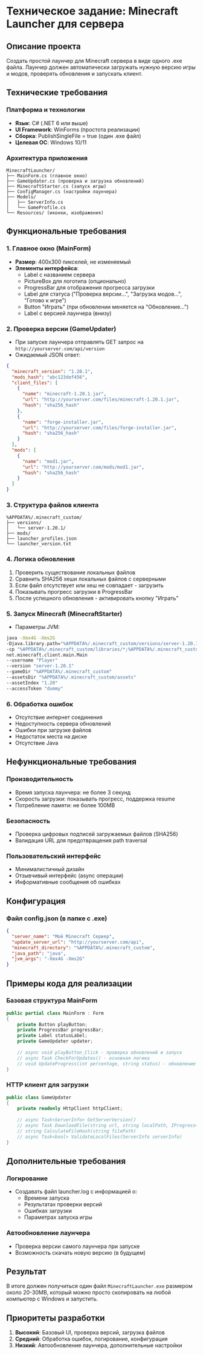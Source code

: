 # Техническое задание: Minecraft Launcher для сервера

## Описание проекта
Создать простой лаунчер для Minecraft сервера в виде одного .exe файла. Лаунчер должен автоматически загружать нужную версию игры и модов, проверять обновления и запускать клиент.

## Технические требования

### Платформа и технологии
- **Язык**: C# (.NET 6 или выше)
- **UI Framework**: WinForms (простота реализации)
- **Сборка**: PublishSingleFile = true (один .exe файл)
- **Целевая ОС**: Windows 10/11

### Архитектура приложения
```
MinecraftLauncher/
├── MainForm.cs (главное окно)
├── GameUpdater.cs (проверка и загрузка обновлений)
├── MinecraftStarter.cs (запуск игры)
├── ConfigManager.cs (настройки лаунчера)
├── Models/
│   ├── ServerInfo.cs
│   └── GameProfile.cs
└── Resources/ (иконки, изображения)
```

## Функциональные требования

### 1. Главное окно (MainForm)
- **Размер**: 400x300 пикселей, не изменяемый
- **Элементы интерфейса**:
  - Label с названием сервера
  - PictureBox для логотипа (опционально)
  - ProgressBar для отображения прогресса загрузки
  - Label для статуса ("Проверка версии...", "Загрузка модов...", "Готово к игре")
  - Button "Играть" (при обновлении меняется на "Обновление...")
  - Label с версией лаунчера (внизу)

### 2. Проверка версии (GameUpdater)
- При запуске лаунчера отправлять GET запрос на `http://yourserver.com/api/version`
- Ожидаемый JSON ответ:
```json
{
  "minecraft_version": "1.20.1",
  "mods_hash": "abc123def456",
  "client_files": [
    {
      "name": "minecraft-1.20.1.jar",
      "url": "http://yourserver.com/files/minecraft-1.20.1.jar",
      "hash": "sha256_hash"
    },
    {
      "name": "forge-installer.jar", 
      "url": "http://yourserver.com/files/forge-installer.jar",
      "hash": "sha256_hash"
    }
  ],
  "mods": [
    {
      "name": "mod1.jar",
      "url": "http://yourserver.com/mods/mod1.jar", 
      "hash": "sha256_hash"
    }
  ]
}
```

### 3. Структура файлов клиента
```
%APPDATA%/.minecraft_custom/
├── versions/
│   └── server-1.20.1/
├── mods/
├── launcher_profiles.json
└── launcher_version.txt
```

### 4. Логика обновления
1. Проверить существование локальных файлов
2. Сравнить SHA256 хеши локальных файлов с серверными
3. Если файл отсутствует или хеш не совпадает - загрузить
4. Показывать прогресс загрузки в ProgressBar
5. После успешного обновления - активировать кнопку "Играть"

### 5. Запуск Minecraft (MinecraftStarter)
- Параметры JVM:
```bash
java -Xmx4G -Xms2G 
-Djava.library.path="%APPDATA%/.minecraft_custom/versions/server-1.20.1/natives" 
-cp "%APPDATA%/.minecraft_custom/libraries/*;%APPDATA%/.minecraft_custom/versions/server-1.20.1/server-1.20.1.jar" 
net.minecraft.client.main.Main 
--username "Player" 
--version "server-1.20.1" 
--gameDir "%APPDATA%/.minecraft_custom" 
--assetsDir "%APPDATA%/.minecraft_custom/assets" 
--assetIndex "1.20" 
--accessToken "dummy"
```

### 6. Обработка ошибок
- Отсутствие интернет соединения
- Недоступность сервера обновлений
- Ошибки при загрузке файлов
- Недостаток места на диске
- Отсутствие Java

## Нефункциональные требования

### Производительность
- Время запуска лаунчера: не более 3 секунд
- Скорость загрузки: показывать прогресс, поддержка resume
- Потребление памяти: не более 100MB

### Безопасность
- Проверка цифровых подписей загружаемых файлов (SHA256)
- Валидация URL для предотвращения path traversal

### Пользовательский интерфейс
- Минималистичный дизайн
- Отзывчивый интерфейс (async операции)
- Информативные сообщения об ошибках

## Конфигурация

### Файл config.json (в папке с .exe)
```json
{
  "server_name": "Мой Minecraft Сервер",
  "update_server_url": "http://yourserver.com/api",
  "minecraft_directory": "%APPDATA%/.minecraft_custom",
  "java_path": "java",
  "jvm_args": "-Xmx4G -Xms2G"
}
```

## Примеры кода для реализации

### Базовая структура MainForm
```csharp
public partial class MainForm : Form
{
    private Button playButton;
    private ProgressBar progressBar;
    private Label statusLabel;
    private GameUpdater updater;
    
    // async void playButton_Click - проверка обновлений и запуск
    // async Task CheckForUpdates() - основная логика
    // void UpdateProgress(int percentage, string status) - обновление UI
}
```

### HTTP клиент для загрузки
```csharp
public class GameUpdater
{
    private readonly HttpClient httpClient;
    
    // async Task<ServerInfo> GetServerVersion()
    // async Task DownloadFile(string url, string localPath, IProgress<int> progress)
    // string CalculateFileHash(string filePath)
    // async Task<bool> ValidateLocalFiles(ServerInfo serverInfo)
}
```

## Дополнительные требования

### Логирование
- Создавать файл launcher.log с информацией о:
  - Времени запуска
  - Результатах проверки версий
  - Ошибках загрузки
  - Параметрах запуска игры

### Автообновление лаунчера
- Проверка версии самого лаунчера при запуске
- Возможность скачать новую версию (в будущем)

## Результат
В итоге должен получиться один файл `MinecraftLauncher.exe` размером около 20-30MB, который можно просто скопировать на любой компьютер с Windows и запустить.

## Приоритеты разработки
1. **Высокий**: Базовый UI, проверка версий, загрузка файлов
2. **Средний**: Обработка ошибок, логирование, конфигурация
3. **Низкий**: Автообновление лаунчера, дополнительные настройки